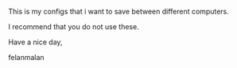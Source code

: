 This is my configs that i want to save between different computers.

I recommend that you do not use these.

Have a nice day,

felanmalan
